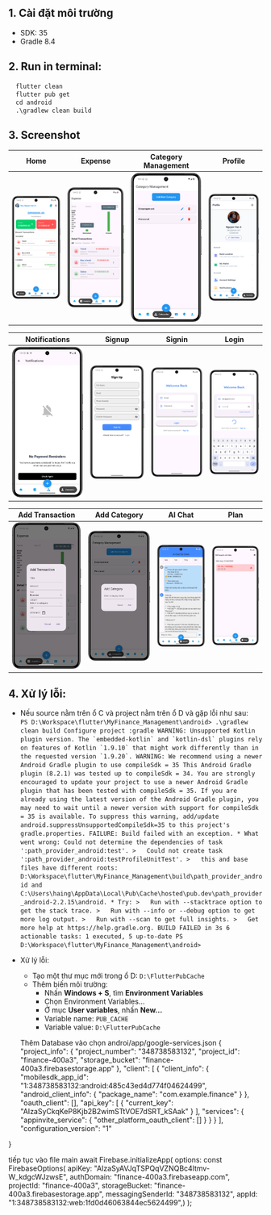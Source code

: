 ## 1. Cài đặt môi trường
- SDK: 35
- Gradle 8.4

## 2. Run in terminal: 
```
  flutter clean
  flutter pub get
  cd android
  .\gradlew clean build
  ```

## 3. Screenshot
| Home                                         | Expense                                   | Category Management                        | Profile                                  |
|----------------------------------------------|-------------------------------------------|--------------------------------------------|------------------------------------------|
| ![Home](assets/screenshot/hom.png)           | ![Expense](assets/screenshot/expens.png)  | ![Categories](assets/screenshot/categories.png) | ![Profile](assets/screenshot/profil.png) |

| Notifications                                | Signup                                    | Signin                                    | Login                                    |
|----------------------------------------------|-------------------------------------------|-------------------------------------------|------------------------------------------|
| ![Notifications](assets/screenshot/notifications.png) | ![Signup](assets/screenshot/signup.png)   | ![Signin](assets/screenshot/signin.png)    | ![Login](assets/screenshot/login.png)     |

| Add Transaction                              | Add Category                               | AI Chat                                    | Plan                                     |
|----------------------------------------------|-------------------------------------------|-------------------------------------------|------------------------------------------|
| ![Add Transaction](assets/screenshot/addtransaction.png) | ![Add Category](assets/screenshot/addcategory.png) | ![AI Chat](assets/screenshot/aichat.png)  | ![Plan](assets/screenshot/plan.png)      |

## 4. Xử lý lỗi: 
- Nếu source nằm trên ổ C và project nằm trên ổ D và gặp lỗi như sau:``` 
    PS D:\Workspace\flutter\MyFinance_Management\android> .\gradlew clean build
    Configure project :gradle
    WARNING: Unsupported Kotlin plugin version.
    The `embedded-kotlin` and `kotlin-dsl` plugins rely on features of Kotlin `1.9.10` that might work differently than in the requested version `1.9.20`.
    WARNING: We recommend using a newer Android Gradle plugin to use compileSdk = 35
    This Android Gradle plugin (8.2.1) was tested up to compileSdk = 34.
    You are strongly encouraged to update your project to use a newer
    Android Gradle plugin that has been tested with compileSdk = 35.
    If you are already using the latest version of the Android Gradle plugin,
    you may need to wait until a newer version with support for compileSdk = 35 is available.
    To suppress this warning, add/update android.suppressUnsupportedCompileSdk=35 to this project's gradle.properties.
    FAILURE: Build failed with an exception.
        * What went wrong:
          Could not determine the dependencies of task ':path_provider_android:test'.
        >   Could not create task ':path_provider_android:testProfileUnitTest'.
        >   this and base files have different roots: D:\Workspace\flutter\MyFinance_Management\build\path_provider_android and C:\Users\haing\AppData\Local\Pub\Cache\hosted\pub.dev\path_provider_android-2.2.15\android.
        * Try:
        >   Run with --stacktrace option to get the stack trace.
        >   Run with --info or --debug option to get more log output.
        >   Run with --scan to get full insights.
        >   Get more help at https://help.gradle.org.
        BUILD FAILED in 3s
        6 actionable tasks: 1 executed, 5 up-to-date
        PS D:\Workspace\flutter\MyFinance_Management\android>```
- Xử lý lỗi:
  - Tạo một thư mục mới trong ổ D: ```D:\FlutterPubCache```
  - Thêm biến môi trường: 
    - Nhấn **Windows + S**, tìm **Environment Variables** 
    - Chọn Environment Variables... 
    - Ở mục **User variables**, nhấn **New...** 
    - Variable name: ```PUB_CACHE``` 
    - Variable value: ```D:\FlutterPubCache```
   
  Thêm Database  vào
  chọn androi/app/google-services.json
  {
  "project_info": {
    "project_number": "348738583132",
    "project_id": "finance-400a3",
    "storage_bucket": "finance-400a3.firebasestorage.app"
  },
  "client": [
    {
      "client_info": {
        "mobilesdk_app_id": "1:348738583132:android:485c43ed4d774f04624499",
        "android_client_info": {
          "package_name": "com.example.finance"
        }
      },
      "oauth_client": [],
      "api_key": [
        {
          "current_key": "AIzaSyCkqKeP8Kjb2B2wimSTtVOE7dSRT_kSAak"
        }
      ],
      "services": {
        "appinvite_service": {
          "other_platform_oauth_client": []
        }
      }
    }
  ],
  "configuration_version": "1"

}

tiếp tục vào file main
await Firebase.initializeApp(
      options: const FirebaseOptions(
         apiKey: "AIzaSyAVJqTSPQqVZNQBc4ltmv-W_kdgcWJzwsE",
  authDomain: "finance-400a3.firebaseapp.com",
  projectId: "finance-400a3",
  storageBucket: "finance-400a3.firebasestorage.app",
  messagingSenderId: "348738583132",
  appId: "1:348738583132:web:1fd0d46063844ec5624499",)
    );


  
